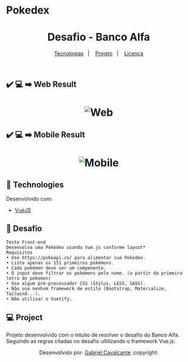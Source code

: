 # Pokedex
<p align="center">
	<h1 align="center"> Desafio - Banco Alfa </h1>
</p>

<p align="center">
  <a href="#-Technologies">Tecnologias</a>&nbsp;&nbsp;&nbsp;|&nbsp;&nbsp;&nbsp;
  <a href="#-Project">Projeto</a>&nbsp;&nbsp;&nbsp;|&nbsp;&nbsp;&nbsp;
  <a href="#memo-license">Licença</a>
</p>


<br>

## :heavy_check_mark: :computer: :arrow_right: Web Result

<h1 align="center">
    <img alt="Web" src="./assets/web.png">
</h1>

## :heavy_check_mark: :computer: :arrow_right: Mobile Result

<h1 align="center">
    <img alt="Mobile" src="./assets/mobile.png">
</h1>

## 🚀 Technologies

Desenvolvido com:

- [VueJS](https://vuejs.org)


## 🧮 Desafio
    Teste Front-end
    Desenvolva uma Pokedex usando Vue.js conforme layout*
    Requisitos
    • Use https://pokeapi.co/ para alimentar sua Pokedex.
    • Liste apenas os 151 primeiros pokémons.
    • Cada pokémon deve ser um componente.
    • O input deve filtrar os pokémons pelo nome. (a partir da primeira letra do pokemon)
    • Use algum pré-processador CSS (Stylus, LESS, SASS).
    • Não use nenhum framework de estilo (Bootstrap, Materialize, Tailwind...).
    • Não utilizar o Vuetify.
## 💻 Project

Projeto desenvolvido com o intuito de resolver o desafio do Banco Alfa.
Seguindo as regras citadas no desafio ultilizando o framework Vue.js.



<p align="center">Desenvolvido por: <a href="https://www.linkedin.com/in/gabriel-d-cavalcante/">Gabriel Cavalcante</a> :copyright: